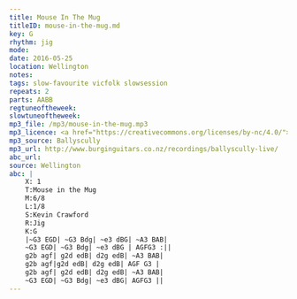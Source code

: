 ```yaml
---
title: Mouse In The Mug
titleID: mouse-in-the-mug.md
key: G
rhythm: jig
mode:
date: 2016-05-25
location: Wellington
notes:
tags: slow-favourite vicfolk slowsession
repeats: 2 
parts: AABB 
regtuneoftheweek:
slowtuneoftheweek:
mp3_file: /mp3/mouse-in-the-mug.mp3
mp3_licence: <a href="https://creativecommons.org/licenses/by-nc/4.0/">CC-BY-NC-4.0</a>
mp3_source: Ballyscully
mp3_url: http://www.burginguitars.co.nz/recordings/ballyscully-live/
abc_url:
source: Wellington
abc: |
    X: 1
    T:Mouse in the Mug
    M:6/8
    L:1/8
    S:Kevin Crawford
    R:Jig
    K:G
    |~G3 EGD| ~G3 Bdg| ~e3 dBG| ~A3 BAB|
    ~G3 EGD| ~G3 Bdg| ~e3 dBG | AGFG3 :||
    g2b agf| g2d edB| d2g edB| ~A3 BAB|
    g2b agf|g2d edB| d2g edB| AGF G3 |
    g2b agf| g2d edB| d2g edB| ~A3 BAB|
    ~G3 EGD| ~G3 Bdg| ~e3 dBG| AGFG3 ||
---
```

